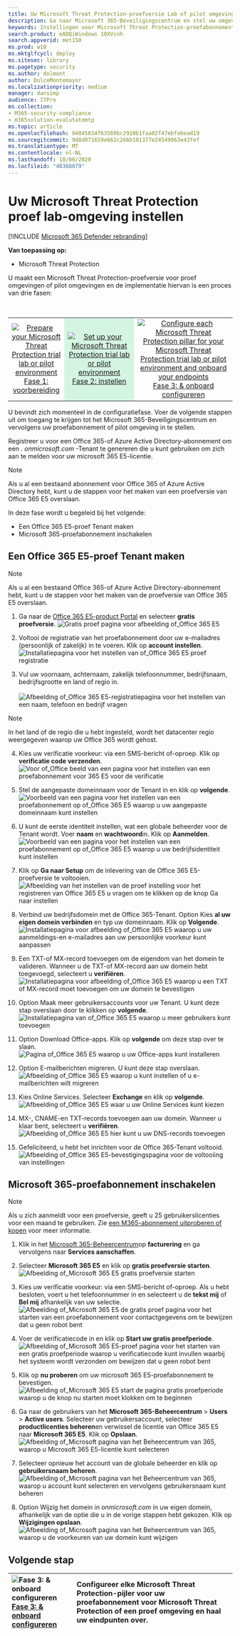 ```yaml
---
title: Uw Microsoft Threat Protection-proefversie Lab of pilot omgeving instellen
description: Ga naar Microsoft 365-Beveiligingscentrum en stel uw omgeving voor Microsoft Threat Protection trial Lab in
keywords: Instellingen voor Microsoft Threat Protection-proefabonnement, Microsoft Threat Protection voor de proefversie, Microsoft Threat Protection, Microsoft Threat Protection Evaluation Lab instellen
search.product: eADQiWindows 10XVcnh
search.appverid: met150
ms.prod: w10
ms.mktglfcycl: deploy
ms.sitesec: library
ms.pagetype: security
ms.author: dolmont
author: DulceMontemayor
ms.localizationpriority: medium
manager: dansimp
audience: ITPro
ms.collection:
- M365-security-compliance
- m365solution-evalutatemtp
ms.topic: article
ms.openlocfilehash: 94045834f63569bc2910b1faa02f47ebfebead19
ms.sourcegitcommit: 9d8d071659e662c266b101377e24549963e43fef
ms.translationtype: MT
ms.contentlocale: nl-NL
ms.lasthandoff: 10/06/2020
ms.locfileid: "48368079"
---
```

# <a name="set-up-your-microsoft-threat-protection-trial-lab-environment"></a>Uw Microsoft Threat Protection proef lab-omgeving instellen 

[!INCLUDE [Microsoft 365 Defender rebranding](../includes/microsoft-defender.md)]


**Van toepassing op:**
- Microsoft Threat Protection 


U maakt een Microsoft Threat Protection-proefversie voor proef omgevingen of pilot omgevingen en de implementatie hiervan is een proces van drie fasen:

<br>
<table border="0" width="100%" align="center">
  <tr style="text-align:center;">
    <td align="center" style="width:25%; border:0;" >
      <a href= "https://docs.microsoft.com/microsoft-365/security/mtp/prepare-mtpeval?view=o365-worldwide"> 
        <img src="../../media/prepare.png" alt="Prepare your Microsoft Threat Protection trial lab or pilot environment" title="Uw Microsoft Threat Protection evaluatie lab of testomgeving voorbereiden" />
      <br/>Fase 1: voorbereiding </a><br>
    </td>
     <td align="center"bgcolor="#d5f5e3">
      <a href="https://docs.microsoft.com/microsoft-365/security/mtp/setup-mtpeval?view=o365-worldwide">
        <img src="../../media/setup.png" alt="Set up your Microsoft Threat Protection trial lab or pilot environment" title="Uw Microsoft Threat Protection-proefversie Lab of pilot omgeving instellen" />
      <br/>Fase 2: instellen </a><br>
    </td>
    <td align="center">
      <a href="https://docs.microsoft.com/microsoft-365/security/mtp/config-mtpeval?view=o365-worldwide">
        <img src="../../media/config-onboard.png" alt="
Configure each Microsoft Threat Protection pillar for your Microsoft Threat Protection trial lab or pilot environment and onboard your endpoints" title="
Configureer elke Microsoft Threat Protection-pijler voor uw proefabonnement voor Microsoft Threat Protection of een proef omgeving en haal uw eindpunten over." />
      <br/>Fase 3: & onboard configureren </a><br>
</td>


  </tr>
</table>

U bevindt zich momenteel in de configuratiefase. Voer de volgende stappen uit om toegang te krijgen tot het Microsoft 365-Beveiligingscentrum en vervolgens uw proefabonnement of pilot omgeving in te stellen.

Registreer u voor een Office 365-of Azure Active Directory-abonnement om een *. onmicrosoft.com* -Tenant te genereren die u kunt gebruiken om zich aan te melden voor uw microsoft 365 E5-licentie. 

>[!NOTE]
>Als u al een bestaand abonnement voor Office 365 of Azure Active Directory hebt, kunt u de stappen voor het maken van een proefversie van Office 365 E5 overslaan.

In deze fase wordt u begeleid bij het volgende:
- Een Office 365 E5-proef Tenant maken
- Microsoft 365-proefabonnement inschakelen


## <a name="create-an-office-365-e5-trial-tenant"></a>Een Office 365 E5-proef Tenant maken
>[!NOTE]
>Als u al een bestaand Office 365-of Azure Active Directory-abonnement hebt, kunt u de stappen voor het maken van de proefversie van Office 365 E5 overslaan.

1. Ga naar de [Office 365 E5-product Portal](https://www.microsoft.com/microsoft-365/business/office-365-enterprise-e5-business-software?activetab=pivot%3aoverviewtab) en selecteer **gratis proefversie**.
![Gratis proef pagina voor afbeelding of_Office 365 E5](../../media/mtp-eval-9.png) <br>
  
2. Voltooi de registratie van het proefabonnement door uw e-mailadres (persoonlijk of zakelijk) in te voeren. Klik op **account instellen**.
![Installatiepagina voor het instellen van of_Office 365 E5 proef registratie](../../media/mtp-eval-10.png) <br> 

3. Vul uw voornaam, achternaam, zakelijk telefoonnummer, bedrijfsnaam, bedrijfsgrootte en land of regio in.  
<br>![Afbeelding of_Office 365 E5-registratiepagina voor het instellen van een naam, telefoon en bedrijf vragen](../../media/mtp-eval-11.png) <br>
>[!NOTE]
>In het land of de regio die u hebt ingesteld, wordt het datacenter regio weergegeven waarop uw Office 365 wordt gehost.
  
4. Kies uw verificatie voorkeur: via een SMS-bericht of-oproep. Klik op **verificatie code verzenden**. 
![Voor of_Office beeld van een pagina voor het instellen van een proefabonnement voor 365 E5 voor de verificatie](../../media/mtp-eval-12.png) <br>

5. Stel de aangepaste domeinnaam voor de Tenant in en klik op **volgende**.
<br>![Voorbeeld van een pagina voor het instellen van een proefabonnement op of_Office 365 E5 waarop u uw aangepaste domeinnaam kunt instellen](../../media/mtp-eval-13.png) <br>
 
6. U kunt de eerste identiteit instellen, wat een globale beheerder voor de Tenant wordt. Voer **naam** en **wachtwoord**in. Klik op **Aanmelden**.
![Voorbeeld van een pagina voor het instellen van een proefabonnement op of_Office 365 E5 waarop u uw bedrijfsidentiteit kunt instellen](../../media/mtp-eval-14.png) <br>

7. Klik op **Ga naar Setup** om de inlevering van de Office 365 E5-proefversie te voltooien.
<br>![Afbeelding van het instellen van de proef instelling voor het registreren van Office 365 E5 u vragen om te klikken op de knop Ga naar instellen](../../media/mtp-eval-15.png) <br>

8. Verbind uw bedrijfsdomein met de Office 365-Tenant. Option Kies **al uw eigen domein verbinden** en typ uw domeinnaam. Klik op **Volgende**.
<br>![Installatiepagina voor afbeelding of_Office 365 E5 waarop u uw aanmeldings-en e-mailadres aan uw persoonlijke voorkeur kunt aanpassen](../../media/mtp-eval-16.png) <br>
 
9. Een TXT-of MX-record toevoegen om de eigendom van het domein te valideren. Wanneer u de TXT-of MX-record aan uw domein hebt toegevoegd, selecteert u **verifiëren**.
<br>![Installatiepagina voor afbeelding of_Office 365 E5 waarop u een TXT of MX-record moet toevoegen om uw domein te bevestigen](../../media/mtp-eval-17.png) <br>
 
10. Option Maak meer gebruikersaccounts voor uw Tenant. U kunt deze stap overslaan door te klikken op **volgende**.
![Installatiepagina van of_Office 365 E5 waarop u meer gebruikers kunt toevoegen](../../media/mtp-eval-18.png) <br>
 
11. Option Download Office-apps. Klik op **volgende** om deze stap over te slaan. 
<br>![Pagina of_Office 365 E5 waarop u uw Office-apps kunt installeren](../../media/mtp-eval-19.png) <br>

12. Option E-mailberichten migreren. U kunt deze stap overslaan.
<br>![Afbeelding of_Office 365 E5 waarop u kunt instellen of u e-mailberichten wilt migreren](../../media/mtp-eval-20.png) <br>
 
13. Kies Online Services. Selecteer **Exchange** en klik op **volgende**. 
<br>![Afbeelding of_Office 365 E5 waar u uw Online Services kunt kiezen](../../media/mtp-eval-21.png) <br>

14. MX-, CNAME-en TXT-records toevoegen aan uw domein. Wanneer u klaar bent, selecteert u **verifiëren**.
<br>![Afbeelding of_Office 365 E5 hier kunt u uw DNS-records toevoegen](../../media/mtp-eval-22.png) <br>
 
15. Gefeliciteerd, u hebt het inrichten voor de Office 365-Tenant voltooid.
<br>![Afbeelding of_Office 365 E5-bevestigingspagina voor de voltooiing van instellingen](../../media/mtp-eval-23.png) <br>

## <a name="enable-microsoft-365-trial-subscription"></a>Microsoft 365-proefabonnement inschakelen

>[!NOTE]
>Als u zich aanmeldt voor een proefversie, geeft u 25 gebruikerslicenties voor een maand te gebruiken. Zie [een M365-abonnement uitproberen of kopen](https://docs.microsoft.com/microsoft-365/commerce/try-or-buy-microsoft-365#try-or-buy-a-microsoft-365-subscription-1) voor meer informatie.

1. Klik in het [Microsoft 365-Beheercentrum](https://admin.microsoft.com/)op **facturering** en ga vervolgens naar **Services aanschaffen**.

2. Selecteer **Microsoft 365 E5** en klik op **gratis proefversie starten**. 
![Afbeelding of_Microsoft 365 E5 gratis proefversie starten](../../media/mtp-eval-24.png) <br>

3. Kies uw verificatie voorkeur: via een SMS-bericht of-oproep. Als u hebt besloten, voert u het telefoonnummer in en selecteert u de **tekst mij** of **Bel mij** afhankelijk van uw selectie.
![Afbeelding of_Microsoft 365 E5 de gratis proef pagina voor het starten van een proefabonnement voor contactgegevens om te bewijzen dat u geen robot bent](../../media/mtp-eval-25.png) <br>
 
4. Voer de verificatiecode in en klik op **Start uw gratis proefperiode**. 
<br>![Afbeelding of_Microsoft 365 E5-proef pagina voor het starten van een gratis proefperiode waarop u verificatiecode kunt invullen waarbij het systeem wordt verzonden om bewijzen dat u geen robot bent](../../media/mtp-eval-26.png) <br>

5. Klik op **nu proberen** om uw microsoft 365 E5-proefabonnement te bevestigen.
<br>![Afbeelding of_Microsoft 365 E5 start de pagina gratis proefperiode waarop u de knop nu starten moet klokken om te beginnen](../../media/mtp-eval-27.png) <br>
 
6. Ga naar de gebruikers van het **Microsoft 365-Beheercentrum**  >  **Users**  >  **Active users**. Selecteer uw gebruikersaccount, selecteer **productlicenties beheren**en verwissel de licentie van Office 365 E5 naar **Microsoft 365 E5**. Klik op **Opslaan**.
![Afbeelding of_Microsoft pagina van het Beheercentrum van 365, waarop u Microsoft 365 E5-licentie kunt selecteren](../../media/mtp-eval-28.png) <br>
 
7. Selecteer opnieuw het account van de globale beheerder en klik op **gebruikersnaam beheren**.
<br>![Afbeelding of_Microsoft pagina van het Beheercentrum van 365, waarop u account kunt selecteren en vervolgens gebruikersnaam kunt beheren](../../media/mtp-eval-29.png) <br>

8. Option Wijzig het domein in *onmicrosoft.com* in uw eigen domein, afhankelijk van de optie die u in de vorige stappen hebt gekozen. Klik op **Wijzigingen opslaan**.
<br>![Afbeelding of_Microsoft pagina van het Beheercentrum van 365, waarop u de voorkeuren van uw domein kunt wijzigen](../../media/mtp-eval-30.png) <br>



## <a name="next-step"></a>Volgende stap
|![Fase 3: & onboard configureren](../../media/config-onboard.png) <br>[Fase 3: & onboard configureren](config-mtpeval.md) | Configureer elke Microsoft Threat Protection-pijler voor uw proefabonnement voor Microsoft Threat Protection of een proef omgeving en haal uw eindpunten over.
|:-------|:-----|

